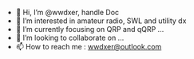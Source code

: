 - 👋 Hi, I’m @wwdxer, handle Doc
- 👀 I’m interested in amateur radio, SWL and utility dx
- 🌱 I’m currently focusing on QRP and qQRP ...
- 💞️ I’m looking to collaborate on ...
- 📫 How to reach me : wwdxer@outlook.com

<!---
wwdxer/wwdxer is a ✨ special ✨ repository because its `README.md` (this file) appears on your GitHub profile.
You can click the Preview link to take a look at your changes.
--->
